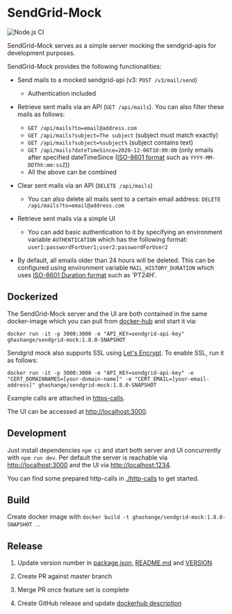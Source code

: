 # SendGrid-Mock

![Node.js CI](https://github.com/janjaali/sendGrid-mock/workflows/Node.js%20CI/badge.svg)

SendGrid-Mock serves as a simple server mocking the sendgrid-apis for development purposes.

SendGrid-Mock provides the following functionalities:

* Send mails to a mocked sendgrid-api (v3: `POST /v3/mail/send`)
  * Authentication included

* Retrieve sent mails via an API (`GET /api/mails`). You can also filter these mails as follows:
  * `GET /api/mails?to=email@address.com`
  * `GET /api/mails?subject=The subject` (subject must match exactly)
  * `GET /api/mails?subject=%subject%` (subject contains text)
  * `GET /api/mails?dateTimeSince=2020-12-06T10:00:00` (only emails after specified dateTimeSince ([ISO-8601 format](https://en.wikipedia.org/wiki/ISO_8601) such as `YYYY-MM-DDThh:mm:ssZ`))
  * All the above can be combined

* Clear sent mails via an API (`DELETE /api/mails`)
  * You can also delete all mails sent to a certain email address: `DELETE /api/mails?to=email@address.com`

* Retrieve sent mails via a simple UI
  * You can add basic authentication to it by specifying an environment variable `AUTHENTICATION` which has the following format: `user1:passwordForUser1;user2:passwordForUser2`

* By default, all emails older than 24 hours will be deleted. This can be configured using environment variable `MAIL_HISTORY_DURATION` which uses [ISO-8601 Duration format](https://en.wikipedia.org/wiki/ISO_8601#Durations) such as 'PT24H'.

## Dockerized

The SendGrid-Mock server and the UI are both contained in the same docker-image which you can pull from [docker-hub](https://cloud.docker.com/u/ghashange/repository/docker/ghashange/sendgrid-mock) and start it via:

```shell
docker run -it -p 3000:3000 -e "API_KEY=sendgrid-api-key" ghashange/sendgrid-mock:1.8.0-SNAPSHOT
```

Sendgrid mock also supports SSL using [Let's Encrypt](https://letsencrypt.org/). To enable SSL, run it as follows:

```shell
docker run -it -p 3000:3000 -e "API_KEY=sendgrid-api-key" -e "CERT_DOMAINNAMES=[your-domain-name]" -e "CERT_EMAIL=[your-email-address]" ghashange/sendgrid-mock:1.8.0-SNAPSHOT
```

Example calls are attached in [https-calls](./http-calls).

The UI can be accessed at <http://localhost:3000>.

## Development

Just install dependencies `npm ci` and start both server and UI concurrently with `npm run dev`. Per default the server is reachable via <http://localhost:3000> and the UI via <http://localhost:1234>.

You can find some prepared http-calls in [./http-calls](./http-calls) to get started.

## Build

Create docker image with `docker build -t ghashange/sendgrid-mock:1.8.0-SNAPSHOT .`.

## Release

1. Update version number in [package.json](./package.json),  [README.md](./README.md) and [VERSION](./version)

2. Create PR against master branch

3. Merge PR once feature set is complete

4. Create GitHub release and update [dockerhub description](https://hub.docker.com/repository/docker/ghashange/sendgrid-mock)
